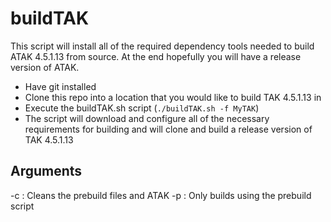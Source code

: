 # buildTAK
This script will install all of the required dependency tools needed to build ATAK 4.5.1.13 from source. At the end hopefully you will have a release version of ATAK.

- Have git installed
- Clone this repo into a location that you would like to build TAK 4.5.1.13 in
- Execute the buildTAK.sh script  (`./buildTAK.sh -f MyTAK`)
- The script will download and configure all of the necessary requirements for building and will clone and build a release version of TAK 4.5.1.13


## Arguments
-c : Cleans the prebuild files and ATAK
-p : Only builds using the prebuild script
